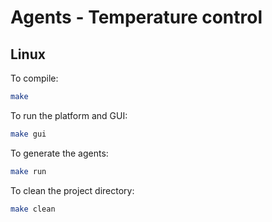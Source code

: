 # Agents - Temperature control

## Linux

To compile:

```bash
make
```

To run the platform and GUI:

```bash
make gui
```

To generate the agents:

```bash
make run
```

To clean the project directory:
```bash
make clean
```
